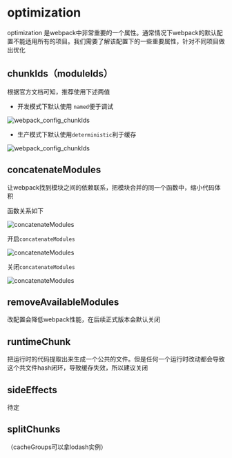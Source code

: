 # optimization
optimization 是webpack中非常重要的一个属性。通常情况下webpack的默认配置不能适用所有的项目。我们需要了解该配置下的一些重要属性，针对不同项目做出优化

## chunkIds（moduleIds）
根据官方文档可知，推荐使用下述两值
- 开发模式下默认使用 `named`便于调试
<img :src="$withBase('/images/webpack_config_chunkIds_1.png')" alt="webpack_config_chunkIds">

- 生产模式下默认使用`deterministic`利于缓存
<img :src="$withBase('/images/webpack_config_chunkIds_2.png')" alt="webpack_config_chunkIds">

## concatenateModules
让webpack找到模块之间的依赖联系，把模块合并的同一个函数中，缩小代码体积

函数关系如下

<img :src="$withBase('/images/concatenateModules.png')" alt="concatenateModules">

开启`concatenateModules`

<img :src="$withBase('/images/concatenateModules_true.png')" alt="concatenateModules">

关闭`concatenateModules`

<img :src="$withBase('/images/concatenateModules_false.png')" alt="concatenateModules">

## removeAvailableModules
改配置会降低webpack性能，在后续正式版本会默认关闭
## runtimeChunk
把运行时的代码提取出来生成一个公共的文件。但是任何一个运行时改动都会导致这个共文件hash闭环，导致缓存失效，所以建议关闭
## sideEffects
待定
## splitChunks
（cacheGroups可以拿lodash实例）